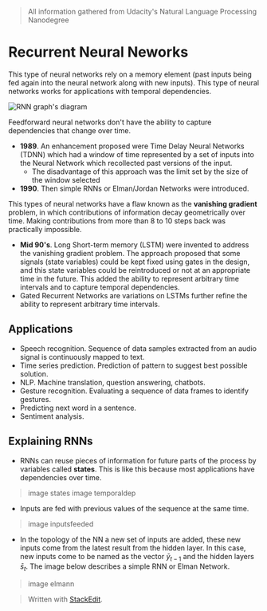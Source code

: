 > All information gathered from Udacity's Natural Language Processing Nanodegree

# Recurrent Neural Neworks

This type of neural networks rely on a memory element (past inputs being fed again into the neural network along with new inputs). This type of neural networks works for applications with temporal dependencies. 

![RNN graph's diagram](https://raw.githubusercontent.com/euphonie/study-notes/master/Computer%20Science/Theory/Natural%20Language%20Processing/rnn.png)

Feedforward neural networks don't have the ability to capture dependencies that change over time.

- **1989**. An enhancement proposed were Time Delay Neural Networks (TDNN) which had a window of time represented by a set of inputs into the Neural Network which recollected past versions of the input. 
	- The disadvantage of this approach was the limit set by the size of the window selected
- **1990**. Then simple RNNs or Elman/Jordan Networks were introduced.

This types of neural networks have a flaw known as the **vanishing gradient** problem, in which contributions of information decay geometrically over time. Making contributions from more than  8 to 10 steps back was practically impossible.

- **Mid 90's**. Long Short-term memory (LSTM) were invented to address the vanishing gradient problem. The approach proposed that some signals (state variables) could be kept fixed using gates in the design, and this state variables could be reintroduced or not at an appropriate time in the future. This added the ability to represent arbitrary time intervals and to capture temporal dependencies.
- Gated Recurrent Networks are variations on LSTMs further refine the ability to represent arbitrary time intervals.

## Applications

- Speech recognition. Sequence of data samples extracted from an audio signal is continuously mapped to text. 
- Time series prediction. Prediction of pattern to suggest best possible solution.
- NLP. Machine translation, question answering, chatbots.
- Gesture recognition. Evaluating a sequence of data frames to identify gestures.
- Predicting next word in a sentence.
- Sentiment analysis.

## Explaining RNNs

- RNNs can reuse pieces of information for future parts of the process by variables called **states**. This is like this because most applications have dependencies over time.

> image states
>image temporaldep

- Inputs are fed with previous values of the sequence at the same time.

> image inputsfeeded

- In the topology of the NN a new set of inputs are added, these new inputs come from the latest result from the hidden layer. In this case, new inputs come to be named as the vector $\bar{y}_{t-1}$ and the hidden layers $\bar{s}_t$. The image below describes a simple RNN or Elman Network.

> image elmann



> Written with [StackEdit](https://stackedit.io/).
<!--stackedit_data:
eyJoaXN0b3J5IjpbMTU5MDQ3ODMyNCwyMzgzODYwMSwtNDA0ND
E4NDQsLTQ5MTkzODc0NiwtMTEwMTQ1MDkwOCw0NTg5MjA0MTMs
MTA4NTAwODc2OCwxNDAyNzUyMDU3LDE5ODY2Nzc2NDIsMTAwMz
A2MTc5MywtMTA1MjM5NTU2MywtNTkzMzE4NTE1LDQ2NzEyMDEz
NywxMDkxNjI2ODc5LC0zMzkzNTI4MjYsLTEyMTI4NzMwNDYsMT
MzNTk2NDg0MSw0MDIwMDk1MzEsLTc0NzkyNzA3LDIwODg3ODcx
ODFdfQ==
-->